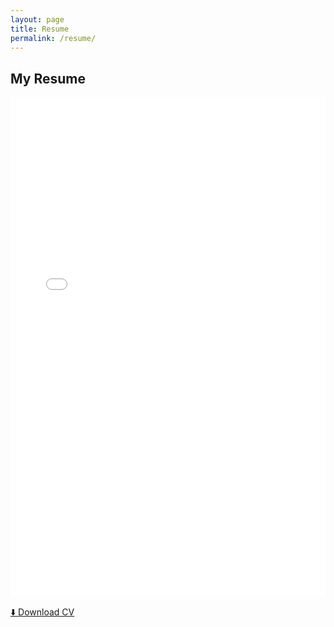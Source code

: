```yaml
---
layout: page
title: Resume
permalink: /resume/
---
```


## My Resume

<iframe src="/assets/cv.pdf" width="100%" height="800px" style="border: none;">
  This browser does not support PDFs. Please download the PDF to view it: 
  <a href="/assets/cv.pdf">Download CV</a>.
</iframe>

<br>

[⬇️ Download CV](/assets/cv.pdf)

